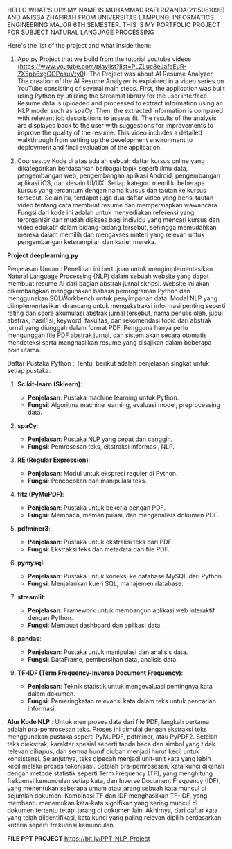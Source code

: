HELLO WHAT'S UP!!
MY NAME IS MUHAMMAD RAFI RIZANDA(2115061098) AND ANISSA ZHAFIRAH FROM UNIVERSITAS LAMPUNG, INFORMATICS ENGINEERING MAJOR 6TH SEMESTER. 
THIS IS MY PORTFOLIO PROJECT FOR SUBJECT NATURAL LANGUAGE PROCESSING

Here's the list of the project and what inside them:
1. App.py
   Project that we build from the tutorial youtube videos (https://www.youtube.com/playlist?list=PLZLuc8eJafeEuR-7X5pb6xgGOPosuVty0).
   The Project was about AI Resume Analyzer, The creation of the AI ​​Resume Analyzer is explained in a video series on YouTube consisting of several main steps.
   First, the application was built using Python by utilizing the Streamlit library for the user interface. Resume data is uploaded and processed to extract
   information using an NLP model such as spaCy. Then, the extracted information is compared with relevant job descriptions to assess fit. The results of the
   analysis are displayed back to the user with suggestions for improvements to improve the quality of the resume. This video includes a detailed walkthrough from
   setting up the development environment to deployment and final evaluation of the application.
   
3. Courses.py
   Kode di atas adalah sebuah daftar kursus online yang dikategorikan berdasarkan berbagai topik seperti ilmu data, pengembangan web, pengembangan aplikasi
   Android,     pengembangan aplikasi iOS, dan desain UI/UX. Setiap kategori memiliki beberapa kursus yang tercantum dengan nama kursus dan tautan ke kursus
   tersebut. Selain itu,    terdapat juga dua daftar video yang berisi tautan video tentang cara membuat resume dan mempersiapkan wawancara. Fungsi dari kode ini
   adalah untuk menyediakan referensi yang terorganisir dan mudah diakses bagi individu yang mencari kursus dan video edukatif dalam bidang-bidang tersebut,
   sehingga memudahkan mereka dalam memilih dan mengakses materi yang relevan untuk pengembangan keterampilan dan karier mereka.


**Project deeplearning.py**
   
Penjelasan Umum : Penelitian ini bertujuan untuk mengimplementasikan Natural Language Processing (NLP) dalam sebuah website yang dapat membuat resume AI dari
bagian abstrak jurnal skripsi. Website ini akan dikembangkan menggunakan bahasa pemrograman Python dan menggunakan SQLWorkbench untuk penyimpanan data. Model
NLP yang diimplementasikan dirancang untuk mengekstraksi informasi penting seperti rating dan score akumulasi abstrak jurnal tersebut, nama penulis oleh, judul
abstrak, hasil/isi, keyword, fakultas, dan rekomendasi topic dari abstrak jurnal yang diunggah dalam format PDF. Pengguna hanya perlu mengunggah file PDF
abstrak jurnal, dan sistem akan secara otomatis mendeteksi serta menghasilkan resume yang disajikan dalam beberapa poin utama.

Daftar Pustaka Python :
Tentu, berikut adalah penjelasan singkat untuk setiap pustaka:

1. **Scikit-learn (Sklearn)**:
   - **Penjelasan**: Pustaka machine learning untuk Python.
   - **Fungsi**: Algoritma machine learning, evaluasi model, preprocessing data.

2. **spaCy**:
   - **Penjelasan**: Pustaka NLP yang cepat dan canggih.
   - **Fungsi**: Pemrosesan teks, ekstraksi informasi, NLP.

3. **RE (Regular Expression)**:
   - **Penjelasan**: Modul untuk ekspresi reguler di Python.
   - **Fungsi**: Pencocokan dan manipulasi teks.

4. **fitz (PyMuPDF)**:
   - **Penjelasan**: Pustaka untuk bekerja dengan PDF.
   - **Fungsi**: Membaca, memanipulasi, dan menganalisis dokumen PDF.

5. **pdfminer3**:
   - **Penjelasan**: Pustaka untuk ekstraksi teks dari PDF.
   - **Fungsi**: Ekstraksi teks dan metadata dari file PDF.

6. **pymysql**:
   - **Penjelasan**: Pustaka untuk koneksi ke database MySQL dari Python.
   - **Fungsi**: Menjalankan kueri SQL, manajemen database.

7. **streamlit**:
   - **Penjelasan**: Framework untuk membangun aplikasi web interaktif dengan Python.
   - **Fungsi**: Membuat dashboard dan aplikasi data.

8. **pandas**:
   - **Penjelasan**: Pustaka untuk manipulasi dan analisis data.
   - **Fungsi**: DataFrame, pembersihan data, analisis data.

9. **TF-IDF (Term Frequency-Inverse Document Frequency)**:
   - **Penjelasan**: Teknik statistik untuk mengevaluasi pentingnya kata dalam dokumen.
   - **Fungsi**: Pemeringkatan relevansi kata dalam teks untuk pencarian informasi.
  
**Alur Kode NLP** : Untuk memproses data dari file PDF, langkah pertama adalah pra-pemrosesan teks. Proses ini dimulai dengan ekstraksi teks menggunakan pustaka seperti PyMuPDF, pdfminer, atau PyPDF2. Setelah teks diekstrak, karakter spesial seperti tanda baca dan simbol yang tidak relevan dihapus, dan semua huruf diubah menjadi huruf kecil untuk konsistensi. Selanjutnya, teks dipecah menjadi unit-unit kata yang lebih kecil melalui proses tokenisasi. Setelah pra-pemrosesan, kata kunci dikenali dengan metode statistik seperti Term Frequency (TF), yang menghitung frekuensi kemunculan setiap kata, dan Inverse Document Frequency (IDF), yang menentukan seberapa umum atau jarang sebuah kata muncul di sejumlah dokumen. Kombinasi TF dan IDF menghasilkan TF-IDF, yang membantu menemukan kata-kata signifikan yang sering muncul di dokumen tertentu tetapi jarang di dokumen lain. Akhirnya, dari daftar kata yang telah diidentifikasi, kata kunci yang paling relevan dipilih berdasarkan kriteria seperti frekuensi kemunculan. 

**FILE PPT PROJECT**
https://bit.ly/PPT_NLP_Project
